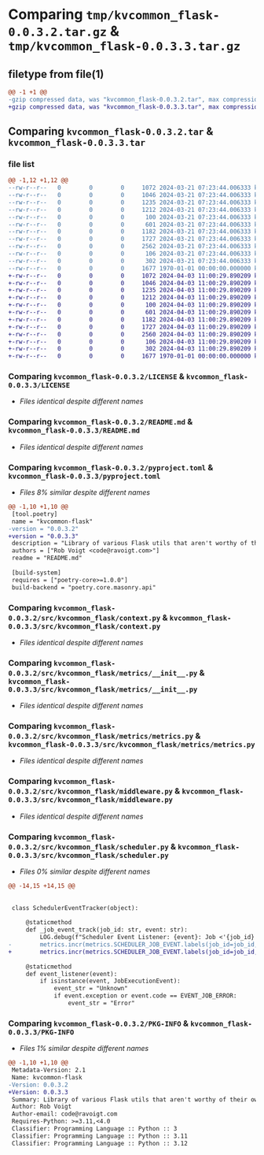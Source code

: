 # Comparing `tmp/kvcommon_flask-0.0.3.2.tar.gz` & `tmp/kvcommon_flask-0.0.3.3.tar.gz`

## filetype from file(1)

```diff
@@ -1 +1 @@
-gzip compressed data, was "kvcommon_flask-0.0.3.2.tar", max compression
+gzip compressed data, was "kvcommon_flask-0.0.3.3.tar", max compression
```

## Comparing `kvcommon_flask-0.0.3.2.tar` & `kvcommon_flask-0.0.3.3.tar`

### file list

```diff
@@ -1,12 +1,12 @@
--rw-r--r--   0        0        0     1072 2024-03-21 07:23:44.006333 kvcommon_flask-0.0.3.2/LICENSE
--rw-r--r--   0        0        0     1046 2024-03-21 07:23:44.006333 kvcommon_flask-0.0.3.2/README.md
--rw-r--r--   0        0        0     1235 2024-03-21 07:23:44.006333 kvcommon_flask-0.0.3.2/pyproject.toml
--rw-r--r--   0        0        0     1212 2024-03-21 07:23:44.006333 kvcommon_flask-0.0.3.2/src/kvcommon_flask/context.py
--rw-r--r--   0        0        0      100 2024-03-21 07:23:44.006333 kvcommon_flask-0.0.3.2/src/kvcommon_flask/exceptions.py
--rw-r--r--   0        0        0      601 2024-03-21 07:23:44.006333 kvcommon_flask-0.0.3.2/src/kvcommon_flask/metrics/__init__.py
--rw-r--r--   0        0        0     1182 2024-03-21 07:23:44.006333 kvcommon_flask-0.0.3.2/src/kvcommon_flask/metrics/metrics.py
--rw-r--r--   0        0        0     1727 2024-03-21 07:23:44.006333 kvcommon_flask-0.0.3.2/src/kvcommon_flask/middleware.py
--rw-r--r--   0        0        0     2562 2024-03-21 07:23:44.006333 kvcommon_flask-0.0.3.2/src/kvcommon_flask/scheduler.py
--rw-r--r--   0        0        0      106 2024-03-21 07:23:44.006333 kvcommon_flask-0.0.3.2/src/kvcommon_flask/traces/__init__.py
--rw-r--r--   0        0        0      302 2024-03-21 07:23:44.006333 kvcommon_flask-0.0.3.2/src/kvcommon_flask/vars.py
--rw-r--r--   0        0        0     1677 1970-01-01 00:00:00.000000 kvcommon_flask-0.0.3.2/PKG-INFO
+-rw-r--r--   0        0        0     1072 2024-04-03 11:00:29.890209 kvcommon_flask-0.0.3.3/LICENSE
+-rw-r--r--   0        0        0     1046 2024-04-03 11:00:29.890209 kvcommon_flask-0.0.3.3/README.md
+-rw-r--r--   0        0        0     1235 2024-04-03 11:00:29.890209 kvcommon_flask-0.0.3.3/pyproject.toml
+-rw-r--r--   0        0        0     1212 2024-04-03 11:00:29.890209 kvcommon_flask-0.0.3.3/src/kvcommon_flask/context.py
+-rw-r--r--   0        0        0      100 2024-04-03 11:00:29.890209 kvcommon_flask-0.0.3.3/src/kvcommon_flask/exceptions.py
+-rw-r--r--   0        0        0      601 2024-04-03 11:00:29.890209 kvcommon_flask-0.0.3.3/src/kvcommon_flask/metrics/__init__.py
+-rw-r--r--   0        0        0     1182 2024-04-03 11:00:29.890209 kvcommon_flask-0.0.3.3/src/kvcommon_flask/metrics/metrics.py
+-rw-r--r--   0        0        0     1727 2024-04-03 11:00:29.890209 kvcommon_flask-0.0.3.3/src/kvcommon_flask/middleware.py
+-rw-r--r--   0        0        0     2560 2024-04-03 11:00:29.890209 kvcommon_flask-0.0.3.3/src/kvcommon_flask/scheduler.py
+-rw-r--r--   0        0        0      106 2024-04-03 11:00:29.890209 kvcommon_flask-0.0.3.3/src/kvcommon_flask/traces/__init__.py
+-rw-r--r--   0        0        0      302 2024-04-03 11:00:29.890209 kvcommon_flask-0.0.3.3/src/kvcommon_flask/vars.py
+-rw-r--r--   0        0        0     1677 1970-01-01 00:00:00.000000 kvcommon_flask-0.0.3.3/PKG-INFO
```

### Comparing `kvcommon_flask-0.0.3.2/LICENSE` & `kvcommon_flask-0.0.3.3/LICENSE`

 * *Files identical despite different names*

### Comparing `kvcommon_flask-0.0.3.2/README.md` & `kvcommon_flask-0.0.3.3/README.md`

 * *Files identical despite different names*

### Comparing `kvcommon_flask-0.0.3.2/pyproject.toml` & `kvcommon_flask-0.0.3.3/pyproject.toml`

 * *Files 8% similar despite different names*

```diff
@@ -1,10 +1,10 @@
 [tool.poetry]
 name = "kvcommon-flask"
-version = "0.0.3.2"
+version = "0.0.3.3"
 description = "Library of various Flask utils that aren't worthy of their own dedicated libs."
 authors = ["Rob Voigt <code@ravoigt.com>"]
 readme = "README.md"
 
 [build-system]
 requires = ["poetry-core>=1.0.0"]
 build-backend = "poetry.core.masonry.api"
```

### Comparing `kvcommon_flask-0.0.3.2/src/kvcommon_flask/context.py` & `kvcommon_flask-0.0.3.3/src/kvcommon_flask/context.py`

 * *Files identical despite different names*

### Comparing `kvcommon_flask-0.0.3.2/src/kvcommon_flask/metrics/__init__.py` & `kvcommon_flask-0.0.3.3/src/kvcommon_flask/metrics/__init__.py`

 * *Files identical despite different names*

### Comparing `kvcommon_flask-0.0.3.2/src/kvcommon_flask/metrics/metrics.py` & `kvcommon_flask-0.0.3.3/src/kvcommon_flask/metrics/metrics.py`

 * *Files identical despite different names*

### Comparing `kvcommon_flask-0.0.3.2/src/kvcommon_flask/middleware.py` & `kvcommon_flask-0.0.3.3/src/kvcommon_flask/middleware.py`

 * *Files identical despite different names*

### Comparing `kvcommon_flask-0.0.3.2/src/kvcommon_flask/scheduler.py` & `kvcommon_flask-0.0.3.3/src/kvcommon_flask/scheduler.py`

 * *Files 0% similar despite different names*

```diff
@@ -14,15 +14,15 @@
 
 
 class SchedulerEventTracker(object):
 
     @staticmethod
     def _job_event_track(job_id: str, event: str):
         LOG.debug(f"Scheduler Event Listener: {event}: Job <'{job_id}'>")
-        metrics.incr(metrics.SCHEDULER_JOB_EVENT.labels(job_id=job_id, eventnt=event.lower()))
+        metrics.incr(metrics.SCHEDULER_JOB_EVENT.labels(job_id=job_id, event=event.lower()))
 
     @staticmethod
     def event_listener(event):
         if isinstance(event, JobExecutionEvent):
             event_str = "Unknown"
             if event.exception or event.code == EVENT_JOB_ERROR:
                 event_str = "Error"
```

### Comparing `kvcommon_flask-0.0.3.2/PKG-INFO` & `kvcommon_flask-0.0.3.3/PKG-INFO`

 * *Files 1% similar despite different names*

```diff
@@ -1,10 +1,10 @@
 Metadata-Version: 2.1
 Name: kvcommon-flask
-Version: 0.0.3.2
+Version: 0.0.3.3
 Summary: Library of various Flask utils that aren't worthy of their own dedicated libs.
 Author: Rob Voigt
 Author-email: code@ravoigt.com
 Requires-Python: >=3.11,<4.0
 Classifier: Programming Language :: Python :: 3
 Classifier: Programming Language :: Python :: 3.11
 Classifier: Programming Language :: Python :: 3.12
```

